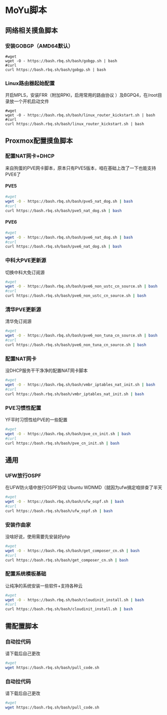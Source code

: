 # MoYu脚本

## 网络相关摸鱼脚本

### 安装GOBGP（AMD64默认）

```
#wget
wget -O - https://bash.rbq.sh/bash/gobgp.sh | bash
#curl
curl https://bash.rbq.sh/bash/gobgp.sh | bash
```

### Linux路由器起始配置

开启MPLS，安装FRR（附加RPKI，启用常用的路由协议 ）及BGPQ4，在/root目录放一个开机启动文件

```
#wget
wget -O - https://bash.rbq.sh/bash/linux_router_kickstart.sh | bash
#curl
curl https://bash.rbq.sh/bash/linux_router_kickstart.sh | bash
```

## Proxmox配置摸鱼脚本


### 配置NAT网卡+DHCP

来自狗蛋的PVE网卡脚本，原本只有PVE5版本，咱在基础上改了一下也能支持PVE6了

#### PVE5

~~~bash
#wget
wget -O - https://bash.rbq.sh/bash/pve5_nat_dog.sh | bash
#curl
curl https://bash.rbq.sh/bash/pve5_nat_dog.sh | bash
~~~

#### PVE6


~~~bash
#wget
wget -O - https://bash.rbq.sh/bash/pve6_nat_dog.sh | bash
#curl
curl https://bash.rbq.sh/bash/pve6_nat_dog.sh | bash
~~~

### 中科大PVE更新源

切换中科大免订阅源

~~~bash
#wget
wget -O - https://bash.rbq.sh/bash/pve6_non_ustc_cn_source.sh | bash
#curl
curl https://bash.rbq.sh/bash/pve6_non_ustc_cn_source.sh | bash
~~~


### 清华PVE更新源

清华免订阅源

~~~bash
#wget
wget -O - https://bash.rbq.sh/bash/pve6_non_tuna_cn_source.sh | bash
#curl
curl https://bash.rbq.sh/bash/pve6_non_tuna_cn_source.sh | bash
~~~

### 配置NAT网卡

没DHCP服务干干净净的配置NAT网卡脚本

~~~bash
#wget
wget -O - https://bash.rbq.sh/bash/vmbr_iptables_nat_init.sh | bash
#curl
curl https://bash.rbq.sh/bash/vmbr_iptables_nat_init.sh | bash
~~~

### PVE习惯性配置

YF平时习惯性给PVE的一些配置

~~~bash
#wget
wget -O - https://bash.rbq.sh/bash/pve_cn_init.sh | bash
#curl
curl https://bash.rbq.sh/bash/pve_cn_init.sh | bash
~~~


## 通用

### UFW放行OSPF

在UFW防火墙中放行OSPF协议
Ubuntu WDNMD（就因为ufw搞定咱排查了半天

~~~bash
#wget
wget -O - https://bash.rbq.sh/bash/ufw_ospf.sh | bash
#curl
curl https://bash.rbq.sh/bash/ufw_ospf.sh | bash
~~~

### 安装作曲家

没啥好说，使用需要先安装好php

~~~bash
#wget
wget -O - https://bash.rbq.sh/bash/get_composer_cn.sh | bash
#curl
curl https://bash.rbq.sh/bash/get_composer_cn.sh | bash
~~~


### 配置系统模板基础

让纯净的系统安装一些软件+支持各种云

~~~bash
#wget
wget -O - https://bash.rbq.sh/bash/cloudinit_install.sh | bash
#curl
curl https://bash.rbq.sh/bash/cloudinit_install.sh | bash
~~~

## 需配置脚本

### 自动拉代码

请下载后自己更改

~~~bash
#wget
wget https://bash.rbq.sh/bash/pull_code.sh
~~~

### 自动拉代码

请下载后自己更改

~~~bash
#wget
wget https://bash.rbq.sh/bash/pull_code.sh
~~~
